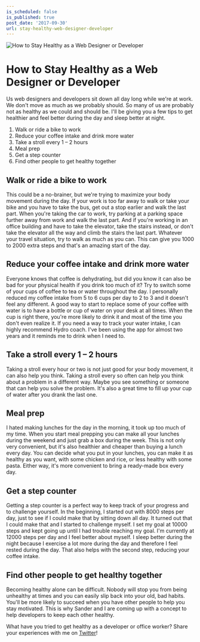 ```yaml
---
is_scheduled: false
is_published: true
post_date: '2017-09-30'
url: stay-healthy-web-designer-developer
---
```


![How to Stay Healthy as a Web Designer or Developer](/images/articles/running-shoes.jpg)

# How to Stay Healthy as a Web Designer or Developer

Us web designers and developers sit down all day long while we're at work. 
We don't move as much as we probably should. So many of us are probably not as healthy 
as we could and should be. I'll be giving you a few tips to get healthier and feel better 
during the day and sleep better at night.

1. Walk or ride a bike to work
2. Reduce your coffee intake and drink more water
3. Take a stroll every 1 – 2 hours
4. Meal prep
5. Get a step counter
6. Find other people to get healthy together

## Walk or ride a bike to work
This could be a no-brainer, but we're trying to maximize your body movement during the day. 
If your work is too far away to walk or take your bike and you have to take the bus, 
get out a stop earlier and walk the last part. When you're taking the car to work, 
try parking at a parking space further away from work and walk the last part. 
And if you're working in an office building and have to take the elevator, take the stairs 
instead, or don't take the elevator all the way and climb the stairs the last part. 
Whatever your travel situation, try to walk as much as you can. 
This can give you 1000 to 2000 extra steps and that's an amazing start of the day.

## Reduce your coffee intake and drink more water
Everyone knows that coffee is dehydrating, but did you know it can also be bad for your 
physical health if you drink too much of it? Try to switch some of your cups of coffee to 
tea or water throughout the day. I personally reduced my coffee intake from 5 to 6 cups per 
day to 2 to 3 and it doesn't feel any different. A good way to start to replace some of your 
coffee with water is to have a bottle or cup of water on your desk at all times. 
When the cup is right there, you're more likely to drink it and most of the time you don't 
even realize it. If you need a way to track your water intake, I can highly recommend 
Hydro coach. I've been using the app for almost two years and it reminds me to drink 
when I need to.

## Take a stroll every 1 – 2 hours
Taking a stroll every hour or two is not just good for your body movement, 
it can also help you think. Taking a stroll every so often can help you think about a 
problem in a different way. Maybe you see something or someone that can help you solve 
the problem. It's also a great time to fill up your cup of water after you drank the last one.

## Meal prep
I hated making lunches for the day in the morning, it took up too much of my time. 
When you start meal prepping you can make all your lunches during the weekend and just 
grab a box during the week. This is not only very convenient, but it's also healthier 
and cheaper than buying a lunch every day. You can decide what you put in your lunches, 
you can make it as healthy as you want, with some chicken and rice, or less healthy 
with some pasta. Either way, it's more convenient to bring a ready-made box every day.

## Get a step counter
Getting a step counter is a perfect way to keep track of your progress and to challenge 
yourself. In the beginning, I started out with 8000 steps per day, just to see if I could 
make that by sitting down all day. It turned out that I could make that and I started to 
challenge myself. I set my goal at 10000 steps and kept going up until I had trouble 
reaching my goal. I'm currently at 12000 steps per day and I feel better about myself. 
I sleep better during the night because I exercise a lot more during the day and therefore 
I feel rested during the day. That also helps with the second step, reducing your coffee intake.

## Find other people to get healthy together
Becoming healthy alone can be difficult. Nobody will stop you from being unhealthy at times 
and you can easily slip back into your old, bad habits. You'll be more likely to succeed 
when you have other people to help you stay motivated. This is why Sander and I are coming 
up with a concept to help developers to keep each other healthy.

What have you tried to get healthy as a developer or office worker? 
Share your experiences with me on [Twitter](https://twitter.com/RJElsinga)!